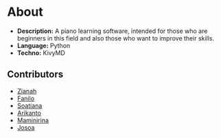 # About

- **Description:** A piano learning software, intended for those who are beginners in this field and also those who want to improve their skills.
- **Language:** Python
- **Techno:** KivyMD

## Contributors

- [Zianah](https://github.com/ZianahRintsu)
- [Fanilo](https://github.com/faniloo08)
- [Soatiana](https://github.com/Soatiana287)
- [Arikanto]()
- [Maminirina](https://github.com/AinaMaminirina18)
- [Josoa](https://github.com/josoavj)
  

